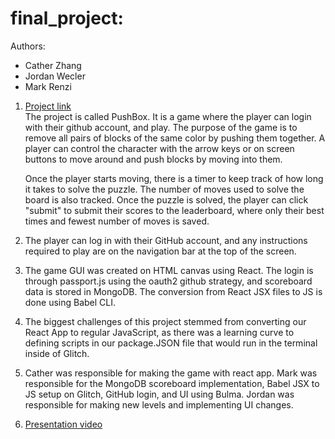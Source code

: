 # final_project:
Authors:
- Cather Zhang
- Jordan Wecler
- Mark Renzi

1. [Project link](https://pushbox.glitch.me/)  
The project is called PushBox. It is a game where the player can login with their github account, and play. The purpose of the game is to remove all pairs of blocks of the same color by pushing them together. A player can control the character with the arrow keys or on screen buttons to move around and push blocks by moving into them.  

    Once the player starts moving, there is a timer to keep track of how long it takes to solve the puzzle. The number of moves used to solve the board is also tracked. Once the puzzle is solved, the player can click "submit" to submit their scores to the leaderboard, where only their best times and fewest number of moves is saved. 

2. The player can log in with their GitHub account, and any instructions required to play are on the navigation bar at the top of the screen.
3. The game GUI was created on HTML canvas using React. The login is through passport.js using the oauth2 github strategy, and scoreboard data is stored in MongoDB. The conversion from React JSX files to JS is done using Babel CLI.
4. The biggest challenges of this project stemmed from converting our React App to regular JavaScript, as there was a learning curve to defining scripts in our package.JSON file that would run in the terminal inside of Glitch.
5. Cather was responsible for making the game with react app. Mark was responsible for the MongoDB scoreboard implementation, Babel JSX to JS setup on Glitch, GitHub login, and UI using Bulma. Jordan was responsible for making new levels and implementing UI changes.
6. [Presentation video](https://www.youtube.com/watch?v=VZ5HhVQbso8)
